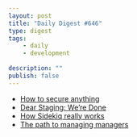 ```yaml
---
layout: post
title: "Daily Digest #646"
type: digest
tags: 
    - daily
    - development
    
description: ""
publish: false
---
```


- [How to secure anything](https://github.com/veeral-patel/how-to-secure-anything)
- [Dear Staging: We’re Done](https://devops.com/dear-staging-were-done/)
- [How Sidekiq really works](https://pdabrowski.com/articles/how-sidekiq-really-works)
- [The path to managing managers](https://www.theengineeringmanager.com/managing-managers/the-path-to-managing-managers/)

